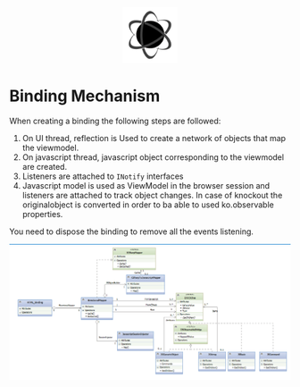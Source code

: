 <p align="center"><img <p align="center"><img width="100"src="../../Deploy/logo.png"></p>

# Binding Mechanism

When creating a binding the following steps are followed:

1. On UI thread, reflection is Used to create a network of objects that map the viewmodel.
2. On javascript thread, javascript object corresponding to the viewmodel are created.
3. Listeners are attached to `INotify` interfaces
4. Javascript model is used as ViewModel in the browser session and listeners are attached to track object changes. In case of knockout the originalobject is converted in order to ba able to used ko.observable properties.


You need to dispose the binding to remove all the events listening.

![](../images/MVVMCG.png)